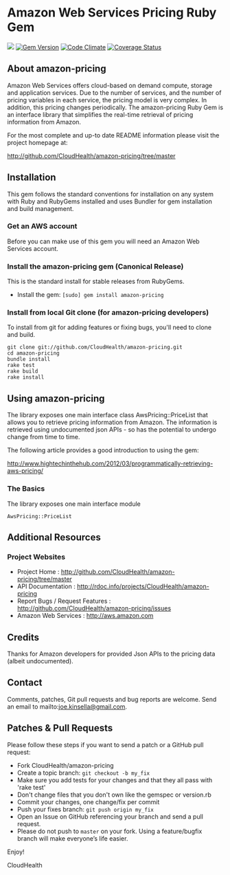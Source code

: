 Amazon Web Services Pricing Ruby Gem
====================================

[![](https://api.tddium.com:443/cloudhealthtech/amazon-pricing/badges/48071.png?badge_token=26071a8988b20f68cb9723defd7012fc33a180bc)](https://api.tddium.com:443/cloudhealthtech/amazon-pricing/suites/48071)
[![Gem Version](https://badge.fury.io/rb/amazon-pricing.svg)](http://badge.fury.io/rb/amazon-pricing)
[![Code Climate](https://codeclimate.com/github/CloudHealth/amazon-pricing/badges/gpa.svg)](https://codeclimate.com/github/CloudHealth/amazon-pricing)
[![Coverage Status](https://coveralls.io/repos/CloudHealth/amazon-pricing/badge.svg?branch=master)](https://coveralls.io/r/CloudHealth/amazon-pricing?branch=master)

About amazon-pricing
--------------------

Amazon Web Services offers cloud-based on demand compute, storage and application services. Due to the number of services, and the number of pricing variables in each service, the pricing model is very complex. In addition, this pricing changes periodically. The amazon-pricing Ruby Gem is an interface library that simplifies the real-time retrieval of pricing information from Amazon.

For the most complete and up-to date README information please visit the project homepage at:

http://github.com/CloudHealth/amazon-pricing/tree/master

Installation
------------

This gem follows the standard conventions for installation on any system with Ruby and RubyGems installed and uses Bundler for gem installation and build management.

### Get an AWS account

Before you can make use of this gem you will need an Amazon Web Services account.

### Install the amazon-pricing gem (Canonical Release)

This is the standard install for stable releases from RubyGems.

* Install the gem: `[sudo] gem install amazon-pricing`

### Install from local Git clone (for amazon-pricing developers)

To install from git for adding features or fixing bugs, you'll need to clone and build.

```
git clone git://github.com/CloudHealth/amazon-pricing.git
cd amazon-pricing
bundle install
rake test
rake build
rake install
```

Using amazon-pricing
--------------------

The library exposes one main interface class AwsPricing::PriceList that allows you to retrieve pricing information from Amazon. The information is retrieved using undocumented json APIs - so has the potential to undergo change from time to time.

The following article provides a good introduction to using the gem:

http://www.hightechinthehub.com/2012/03/programmatically-retrieving-aws-pricing/

### The Basics

The library exposes one main interface module

```
AwsPricing::PriceList
```

Additional Resources
--------------------

### Project Websites

* Project Home : http://github.com/CloudHealth/amazon-pricing/tree/master
* API Documentation : http://rdoc.info/projects/CloudHealth/amazon-pricing
* Report Bugs / Request Features : http://github.com/CloudHealth/amazon-pricing/issues
* Amazon Web Services : http://aws.amazon.com

Credits
-------

Thanks for Amazon developers for provided Json APIs to the pricing data (albeit undocumented).

Contact
-------

Comments, patches, Git pull requests and bug reports are welcome. Send an email to mailto:joe.kinsella@gmail.com.

Patches & Pull Requests
-----------------------

Please follow these steps if you want to send a patch or a GitHub pull request:

* Fork CloudHealth/amazon-pricing
* Create a topic branch: `git checkout -b my_fix`
* Make sure you add tests for your changes and that they all pass with 'rake test'
* Don't change files that you don't own like the gemspec or version.rb
* Commit your changes, one change/fix per commit
* Push your fixes branch: `git push origin my_fix`
* Open an Issue on GitHub referencing your branch and send a pull request.
* Please do not push to `master` on your fork. Using a feature/bugfix branch will make everyone’s life easier.

Enjoy!

CloudHealth
